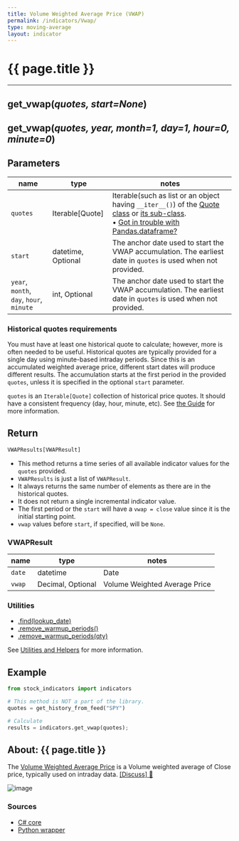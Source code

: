 ```yaml
---
title: Volume Weighted Average Price (VWAP)
permalink: /indicators/Vwap/
type: moving-average
layout: indicator
---
```


# {{ page.title }}
<hr>

## **get_vwap**(*quotes, start=None*)

## **get_vwap**(*quotes, year, month=1, day=1, hour=0, minute=0*)

## Parameters

| name | type | notes
| -- |-- |--
| `quotes` | Iterable[Quote] | Iterable(such as list or an object having `__iter__()`) of the [Quote class]({{site.baseurl}}/guide/#historical-quotes) or [its sub-class]({{site.baseurl}}/guide/#using-custom-quote-classes). <br><span class='qna-dataframe'> • [Got in trouble with Pandas.dataframe?]({{site.baseurl}}/guide/#using-pandasdataframe) </span>
| `start` | datetime, Optional | The anchor date used to start the VWAP accumulation.  The earliest date in `quotes` is used when not provided.
| `year`, `month`, `day`, `hour`, `minute`| int, Optional | The anchor date used to start the VWAP accumulation.  The earliest date in `quotes` is used when not provided.

### Historical quotes requirements

You must have at least one historical quote to calculate; however, more is often needed to be useful.  Historical quotes are typically provided for a single day using minute-based intraday periods.  Since this is an accumulated weighted average price, different start dates will produce different results.  The accumulation starts at the first period in the provided `quotes`, unless it is specified in the optional `start` parameter.

`quotes` is an `Iterable[Quote]` collection of historical price quotes.  It should have a consistent frequency (day, hour, minute, etc).  See [the Guide]({{site.baseurl}}/guide/#historical-quotes) for more information.

## Return

```python
VWAPResults[VWAPResult]
```

- This method returns a time series of all available indicator values for the `quotes` provided.
- `VWAPResults` is just a list of `VWAPResult`.
- It always returns the same number of elements as there are in the historical quotes.
- It does not return a single incremental indicator value.
- The first period or the `start` will have a `vwap = close` value since it is the initial starting point.
- `vwap` values before `start`, if specified, will be `None`.

### VWAPResult

| name | type | notes
| -- |-- |--
| `date` | datetime | Date
| `vwap` | Decimal, Optional | Volume Weighted Average Price

### Utilities

- [.find(lookup_date)]({{site.baseurl}}/utilities#find-indicator-result-by-date)
- [.remove_warmup_periods()]({{site.baseurl}}/utilities#remove-warmup-periods)
- [.remove_warmup_periods(qty)]({{site.baseurl}}/utilities#remove-warmup-periods)

See [Utilities and Helpers]({{site.baseurl}}/utilities#utilities-for-indicator-results) for more information.

## Example

```python
from stock_indicators import indicators

# This method is NOT a part of the library.
quotes = get_history_from_feed("SPY")

# Calculate
results = indicators.get_vwap(quotes);
```

## About: {{ page.title }}

The [Volume Weighted Average Price](https://en.wikipedia.org/wiki/Volume-weighted_average_price) is a Volume weighted average of Close price, typically used on intraday data.
[[Discuss] :speech_balloon:]({{site.github.base_repository_url}}/discussions/310 "Community discussion about this indicator")

![image]({{site.charturl}}/Vwap.png)

### Sources

- [C# core]({{site.base_sourceurl}}/s-z/Vwap/Vwap.cs)
- [Python wrapper]({{site.sourceurl}}/vwap.py)
